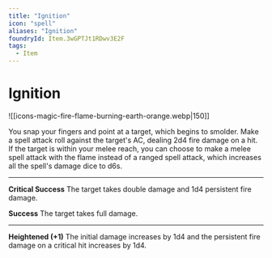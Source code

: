 ```yaml
---
title: "Ignition"
icon: "spell"
aliases: "Ignition"
foundryId: Item.3wGPTJt1RDwv3E2F
tags:
  - Item
---
```


# Ignition
![[icons-magic-fire-flame-burning-earth-orange.webp|150]]

You snap your fingers and point at a target, which begins to smolder. Make a spell attack roll against the target's AC, dealing 2d4 fire damage on a hit. If the target is within your melee reach, you can choose to make a melee spell attack with the flame instead of a ranged spell attack, which increases all the spell's damage dice to d6s.

* * *

**Critical Success** The target takes double damage and 1d4 persistent fire damage.

**Success** The target takes full damage.

* * *

**Heightened (+1)** The initial damage increases by 1d4 and the persistent fire damage on a critical hit increases by 1d4.
